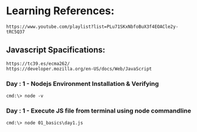 # Learning References:
    https://www.youtube.com/playlist?list=PLu71SKxNbfoBuX3f4EOACle2y-tRC5Q37

## Javascript Spacifications:
    https://tc39.es/ecma262/
    https://developer.mozilla.org/en-US/docs/Web/JavaScript
    

### Day : 1 - Nodejs Environment Installation & Verifying
    cmd:\> node -v

### Day : 1 - Execute JS file from terminal using node commandline
    cmd:\> node 01_basics\day1.js  

